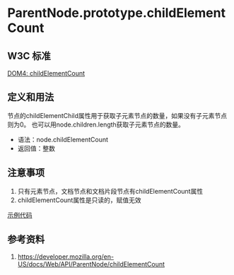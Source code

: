 # ParentNode.prototype.childElementCount

## W3C 标准
[DOM4: childElementCount](https://www.w3.org/TR/dom/#dom-parentnode-childelementcount)

## 定义和用法
节点的childElementChild属性用于获取子元素节点的数量，如果没有子元素节点则为0。
也可以用node.children.length获取子元素节点的数量。

- 语法：node.childElementCount
- 返回值：整数

## 注意事项
1. 只有元素节点，文档节点和文档片段节点有childElementCount属性
2. childElementCount属性是只读的，赋值无效

[示例代码](./childElementCount.html)

## 参考资料
1. https://developer.mozilla.org/en-US/docs/Web/API/ParentNode/childElementCount